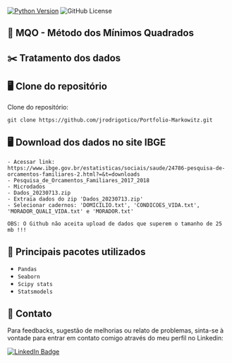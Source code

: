 [![Python Version](https://img.shields.io/badge/python-3.11.6-blue.svg)](https://www.python.org/downloads/)
![GitHub License](https://img.shields.io/github/license/jrodrigotico/python)

## 	:school: MQO - Método dos Mínimos Quadrados



## 	:scissors: Tratamento dos dados




## 	:desktop_computer: Clone do repositório
Clone do repositório:

```
git clone https://github.com/jrodrigotico/Portfolio-Markowitz.git
```

## 	:desktop_computer: Download dos dados no site IBGE
```
- Acessar link: https://www.ibge.gov.br/estatisticas/sociais/saude/24786-pesquisa-de-orcamentos-familiares-2.html?=&t=downloads
- Pesquisa_de_Orcamentos_Familiares_2017_2018
- Microdados
- Dados_20230713.zip
- Extraia dados do zip 'Dados_20230713.zip'
- Selecionar cadernos: 'DOMICILIO.txt', 'CONDICOES_VIDA.txt', 'MORADOR_QUALI_VIDA.txt' e 'MORADOR.txt'

OBS: O Github não aceita upload de dados que superem o tamanho de 25 mb !!!
```



## :mag_right: Principais pacotes utilizados
- ``Pandas``
- ``Seaborn``
- ``Scipy stats``
- ``Statsmodels``


## 	:email: Contato
Para feedbacks, sugestão de melhorias ou relato de problemas, sinta-se à vontade para entrar em contato comigo através do meu perfil no Linkedin:

[![LinkedIn Badge](https://img.shields.io/badge/LinkedIn-0077B5?style=for-the-badge&logo=linkedin&logoColor=white)](https://www.linkedin.com/in/joão-rodrigo-lemes-5603a6154/)



